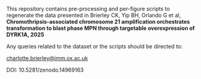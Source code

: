 This repository contains pre-processing and per-figure scripts to regenerate the data presented in Brierley CK, Yip BH, Orlando G et al, **Chromothripsis-associated chromosome 21 amplification orchestrates transformation to blast phase MPN through targetable overexpression of DYRK1A, 2025**

Any queries related to the dataset or the scripts should be directed to:

charlotte.brierley@imm.ox.ac.uk

DOI: 10.5281/zenodo.14969163


